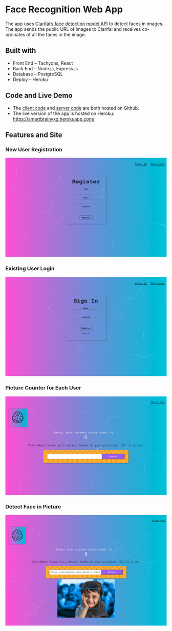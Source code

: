 # Face Recognition Web App
The app uses [Clarifai’s face detection model API](https://www.clarifai.com/models/face-detection) to detect faces in images. The app sends the public URL of images to Clarifai and receives co-ordinates of all the faces in the image.


## Built with
* Front End – Tachyons, React
* Back End – Node.js, Express.js
* Database – PostgreSQL
* Deploy – Heroku


## Code and Live Demo
* The [client code](https://github.com/wgao2160/face-recognition) and [server code](https://github.com/wgao2160/face-recognition-server) are both hosted on Github.
* The live version of the app is hosted on Heroku:  https://smartbrainyxg.herokuapp.com/


## Features and Site

### New User Registration
![register page](https://github.com/wgao2160/face-recognition/blob/main/img/register.jpg?raw=true)

### Existing User Login
![login page](https://github.com/wgao2160/face-recognition/blob/main/img/signin.jpg?raw=true)

### Picture Counter for Each User
![main page](https://github.com/wgao2160/face-recognition/blob/main/img/mainpage.jpg?raw=true)

### Detect Face in Picture
![main page](https://github.com/wgao2160/face-recognition/blob/main/img/function.jpg?raw=true)
